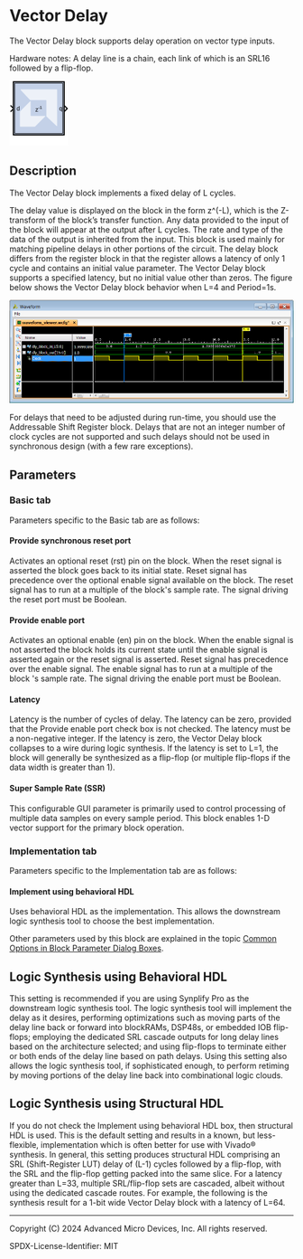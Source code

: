 # Vector Delay

The Vector Delay block supports delay operation on vector type inputs.

Hardware notes: A delay line is a chain, each link of which is an SRL16
followed by a flip-flop.

![](./Images/block.png)

## Description

The Vector Delay block implements a fixed delay of L cycles.

The delay value is displayed on the block in the form z^(-L), which is
the Z-transform of the block’s transfer function. Any data provided to
the input of the block will appear at the output after L cycles. The
rate and type of the data of the output is inherited from the input.
This block is used mainly for matching pipeline delays in other portions
of the circuit. The delay block differs from the register block in that
the register allows a latency of only 1 cycle and contains an initial
value parameter. The Vector Delay block supports a specified latency,
but no initial value other than zeros. The figure below shows the Vector
Delay block behavior when L=4 and Period=1s.

  
![](./Images/lua1538085457280.png)  

For delays that need to be adjusted during run-time, you should use the
Addressable Shift Register block. Delays that are not an integer number
of clock cycles are not supported and such delays should not be used in
synchronous design (with a few rare exceptions).

## Parameters

### Basic tab  
Parameters specific to the Basic tab are as follows:
 
#### Provide synchronous reset port  
Activates an optional reset (rst) pin on the block. When the reset
signal is asserted the block goes back to its initial state. Reset
signal has precedence over the optional enable signal available on the
block. The reset signal has to run at a multiple of the block's sample
rate. The signal driving the reset port must be Boolean.

#### Provide enable port  
Activates an optional enable (en) pin on the block. When the enable
signal is not asserted the block holds its current state until the
enable signal is asserted again or the reset signal is asserted. Reset
signal has precedence over the enable signal. The enable signal has to
run at a multiple of the block 's sample rate. The signal driving the
enable port must be Boolean.

#### Latency  
Latency is the number of cycles of delay. The latency can be zero,
provided that the Provide enable port check box is not checked. The
latency must be a non-negative integer. If the latency is zero, the
Vector Delay block collapses to a wire during logic synthesis. If the
latency is set to L=1, the block will generally be synthesized as a
flip-flop (or multiple flip-flops if the data width is greater than 1).

#### Super Sample Rate (SSR)
This configurable GUI parameter is primarily
used to control processing of multiple data samples on every sample
period. This block enables 1-D vector support for the primary block
operation.

### Implementation tab  
Parameters specific to the Implementation tab are as follows:

#### Implement using behavioral HDL
Uses behavioral HDL as the implementation. This allows the downstream logic synthesis tool to choose the best implementation.

Other parameters used by this block are explained in the topic [Common
Options in Block Parameter Dialog
Boxes](../../HDL/dds_compiler_v6_0/README.md).

## Logic Synthesis using Behavioral HDL

This setting is recommended if you are using Synplify Pro as the
downstream logic synthesis tool. The logic synthesis tool will implement
the delay as it desires, performing optimizations such as moving parts
of the delay line back or forward into blockRAMs, DSP48s, or embedded
IOB flip-flops; employing the dedicated SRL cascade outputs for long
delay lines based on the architecture selected; and using flip-flops to
terminate either or both ends of the delay line based on path delays.
Using this setting also allows the logic synthesis tool, if
sophisticated enough, to perform retiming by moving portions of the
delay line back into combinational logic clouds.

## Logic Synthesis using Structural HDL

If you do not check the Implement using behavioral HDL box, then
structural HDL is used. This is the default setting and results in a
known, but less-flexible, implementation which is often better for use
with Vivado® synthesis. In general, this setting produces structural HDL
comprising an SRL (Shift-Register LUT) delay of (L-1) cycles followed by
a flip-flop, with the SRL and the flip-flop getting packed into the same
slice. For a latency greater than L=33, multiple SRL/flip-flop sets are
cascaded, albeit without using the dedicated cascade routes. For
example, the following is the synthesis result for a 1-bit wide Vector
Delay block with a latency of L=64.

--------------
Copyright (C) 2024 Advanced Micro Devices, Inc.
All rights reserved.

SPDX-License-Identifier: MIT
